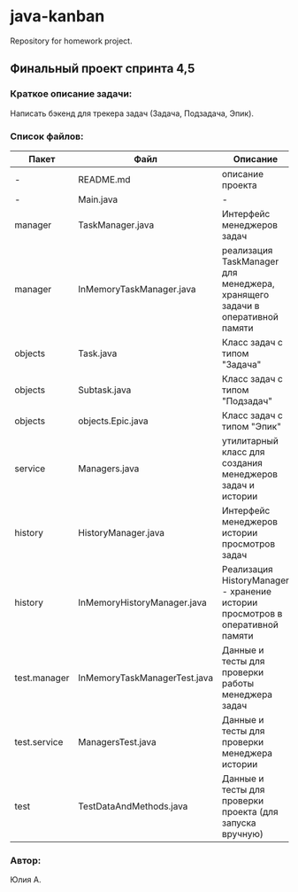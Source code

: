 
# java-kanban
Repository for homework project.

## Финальный проект спринта 4,5

### Краткое описание задачи:
Написать бэкенд для трекера задач (Задача, Подзадача, Эпик).

### Список файлов:

| Пакет        |Файл | Описание                                                                     |
|--------------|--|------------------------------------------------------------------------------|
| -            |README.md  | описание проекта                                                             |
| -            |Main.java | -                                                                            || enums        |TaskStatus.java | Список возможных статусов задач                                              |
| manager      |TaskManager.java | Интерфейс менеджеров задач                                                   |
| manager      |InMemoryTaskManager.java | реализация TaskManager для менеджера, хранящего задачи в оперативной памяти  |
| objects      | Task.java | Класс задач с типом "Задача"                                                 |
| objects      |Subtask.java  | Класс задач с типом "Подзадач"                                               |
| objects      |objects.Epic.java | Класс задач с типом "Эпик"                                                   |
| service      |Managers.java  | утилитарный класс для создания менеджеров задач и истории                    |
| history      |HistoryManager.java | Интерфейс менеджеров истории просмотров задач                                |
| history      |InMemoryHistoryManager.java | Реализация HistoryManager - хранение истории просмотров в оперативной памяти |
| test.manager |InMemoryTaskManagerTest.java | Данные и тесты для проверки работы менеджера задач     |
| test.service |ManagersTest.java | Данные и тесты для проверки менеджера истории          |
| test         |TestDataAndMethods.java | Данные и тесты для проверки проекта (для запуска вручную)                    |



### Автор:
Юлия А.